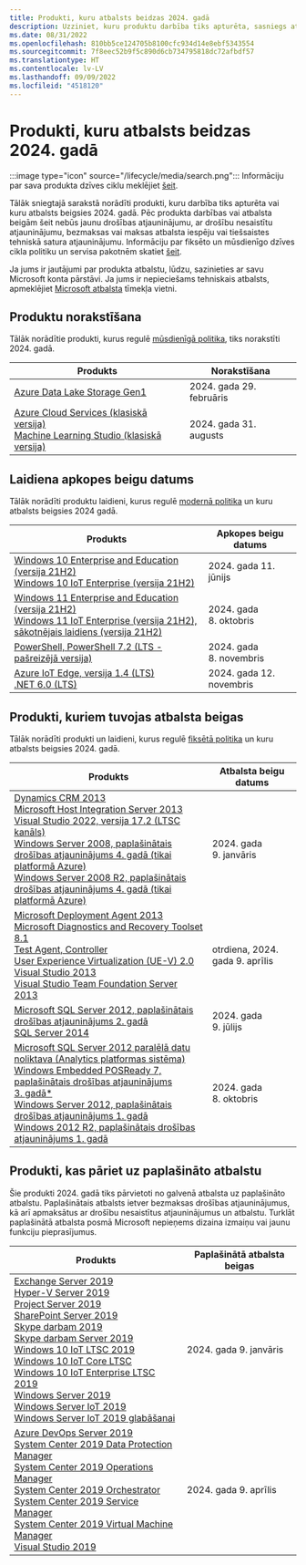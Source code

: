 ```yaml
---
title: Produkti, kuru atbalsts beidzas 2024. gadā
description: Uzziniet, kuru produktu darbība tiks apturēta, sasniegs atbalsta beigas vai pāries no galvenā atbalsta uz paplašināto atbalstu 2024. gadā.
ms.date: 08/31/2022
ms.openlocfilehash: 810bb5ce124705b8100cfc934d14e8ebf5343554
ms.sourcegitcommit: 7f8eec52b9f5c890d6cb734795818dc72afbdf57
ms.translationtype: HT
ms.contentlocale: lv-LV
ms.lasthandoff: 09/09/2022
ms.locfileid: "4518120"
---
```

# <a name="products-ending-support-in-2024"></a>Produkti, kuru atbalsts beidzas 2024. gadā

:::image type="icon" source="/lifecycle/media/search.png":::
Informāciju par sava produkta dzīves ciklu meklējiet [šeit](/lifecycle/products/).

Tālāk sniegtajā sarakstā norādīti produkti, kuru darbība tiks apturēta vai kuru atbalsts beigsies 2024. gadā. Pēc produkta darbības vai atbalsta beigām šeit nebūs jaunu drošības atjauninājumu, ar drošību nesaistītu atjauninājumu, bezmaksas vai maksas atbalsta iespēju vai tiešsaistes tehniskā satura atjauninājumu. Informāciju par fiksēto un mūsdienīgo dzīves cikla politiku un servisa pakotnēm skatiet [šeit](/lifecycle/overview/product-end-of-support-overview).

Ja jums ir jautājumi par produkta atbalstu, lūdzu, sazinieties ar savu Microsoft konta pārstāvi. Ja jums ir nepieciešams tehniskais atbalsts, apmeklējiet [Microsoft atbalsta](https://support.microsoft.com/contactus/?ws=support) tīmekļa vietni.

## <a name="product-retirements"></a>Produktu norakstīšana

Tālāk norādītie produkti, kurus regulē [mūsdienīgā politika](/lifecycle/policies/modern), tiks norakstīti 2024. gadā.

| Produkts | Norakstīšana |
| --- | --- |
| [Azure Data Lake Storage Gen1](/lifecycle/products/azure-data-lake-storage-gen1?branch=live)<br> | 2024. gada 29. februāris |
| [Azure Cloud Services (klasiskā versija)](/lifecycle/products/azure-cloud-services-classic?branch=live)<br>[Machine Learning Studio (klasiskā versija)](/lifecycle/products/machine-learning-studio-classic?branch=live)<br> | 2024. gada 31. augusts |


## <a name="release-end-of-servicing"></a>Laidiena apkopes beigu datums

Tālāk norādīti produktu laidieni, kurus regulē [modernā politika](/lifecycle/policies/modern) un kuru atbalsts beigsies 2024 gadā.

| Produkts | Apkopes beigu datums |
| --- | --- |
| [Windows 10 Enterprise and Education (versija 21H2)](/lifecycle/products/windows-10-enterprise-and-education?branch=live)<br>[Windows 10 IoT Enterprise (versija 21H2)](/lifecycle/products/windows-10-iot-enterprise?branch=live)<br> | 2024. gada 11. jūnijs |
| [Windows 11 Enterprise and Education (versija 21H2)](/lifecycle/products/windows-11-enterprise-and-education-version-21h2?branch=live)<br>[Windows 11 IoT Enterprise (versija 21H2), sākotnējais laidiens (versija 21H2)](/lifecycle/products/windows-11-iot-enterprise-version-21h2?branch=live)<br> | 2024. gada 8. oktobris |
| [PowerShell, PowerShell 7.2 (LTS - pašreizējā versija)](/lifecycle/products/powershell?branch=live)<br> | 2024. gada 8. novembris |
| [Azure IoT Edge, versija 1.4 (LTS)](/lifecycle/products/azure-iot-edge?branch=live)<br>[.NET 6.0 (LTS)](/lifecycle/products/microsoft-net-and-net-core?branch=live)<br> | 2024. gada 12. novembris |


## <a name="products-reaching-end-of-support"></a>Produkti, kuriem tuvojas atbalsta beigas

Tālāk norādīti produkti un laidieni, kurus regulē [fiksētā politika](/lifecycle/policies/fixed) un kuru atbalsts beigsies 2024. gadā.

| Produkts | Atbalsta beigu datums |
| --- | --- |
| [Dynamics CRM 2013](/lifecycle/products/dynamics-crm-2013?branch=live)<br>[Microsoft Host Integration Server 2013](/lifecycle/products/microsoft-host-integration-server-2013?branch=live)<br>[Visual Studio 2022, versija 17.2 (LTSC kanāls)](/lifecycle/products/visual-studio-2022?branch=live)<br>[Windows Server 2008, paplašinātais drošības atjauninājums 4. gadā (tikai platformā Azure)](/lifecycle/products/windows-server-2008?branch=live)<br>[Windows Server 2008 R2, paplašinātais drošības atjauninājums 4. gadā (tikai platformā Azure)](/lifecycle/products/windows-server-2008-r2?branch=live)<br> | 2024. gada 9. janvāris |
| [Microsoft Deployment Agent 2013](/lifecycle/products/microsoft-deployment-agent-2013?branch=live)<br>[Microsoft Diagnostics and Recovery Toolset 8.1](/lifecycle/products/microsoft-diagnostics-and-recovery-toolset-81?branch=live)<br>[Test Agent, Controller](/lifecycle/products/test-agent-controller?branch=live)<br>[User Experience Virtualization (UE-V) 2.0](/lifecycle/products/user-experience-virtualization-uev-20?branch=live)<br>[Visual Studio 2013](/lifecycle/products/visual-studio-2013?branch=live)<br>[Visual Studio Team Foundation Server 2013](/lifecycle/products/visual-studio-team-foundation-server-2013?branch=live)<br> | otrdiena, 2024. gada 9. aprīlis |
| [Microsoft SQL Server 2012, paplašinātais drošības atjauninājums 2. gadā](/lifecycle/products/microsoft-sql-server-2012?branch=live)<br>[SQL Server 2014](/lifecycle/products/sql-server-2014?branch=live)<br> | 2024. gada 9. jūlijs |
| [Microsoft SQL Server 2012 paralēlā datu noliktava (Analytics platformas sistēma)](/lifecycle/products/microsoft-sql-server-2012-parallel-data-warehouse-analytics-platform-system?branch=live)<br>[Windows Embedded POSReady 7, paplašinātais drošības atjauninājums 3. gadā*](/lifecycle/products/windows-embedded-posready-7?branch=live)<br>[Windows Server 2012, paplašinātais drošības atjauninājums 1. gadā](/lifecycle/products/windows-server-2012?branch=live)<br>[Windows 2012 R2, paplašinātais drošības atjauninājums 1. gadā](/lifecycle/products/windows-server-2012-r2?branch=live)<br> | 2024. gada 8. oktobris |


## <a name="products-moving-to-extended-support"></a>Produkti, kas pāriet uz paplašināto atbalstu

Šie produkti 2024. gadā tiks pārvietoti no galvenā atbalsta uz paplašināto atbalstu. Paplašinātais atbalsts ietver bezmaksas drošības atjauninājumus, kā arī apmaksātus ar drošību nesaistītus atjauninājumus un atbalstu. Turklāt paplašinātā atbalsta posmā Microsoft nepieņems dizaina izmaiņu vai jaunu funkciju pieprasījumus.

| Produkts | Paplašinātā atbalsta beigas |
| --- | --- |
| [Exchange Server 2019](/lifecycle/products/exchange-server-2019?branch=live)<br>[Hyper-V Server 2019](/lifecycle/products/hyperv-server-2019?branch=live)<br>[Project Server 2019](/lifecycle/products/project-server-2019?branch=live)<br>[SharePoint Server 2019](/lifecycle/products/sharepoint-server-2019?branch=live)<br>[Skype darbam 2019](/lifecycle/products/skype-for-business-2019?branch=live)<br>[Skype darbam Server 2019](/lifecycle/products/skype-for-business-server-2019?branch=live)<br>[Windows 10 IoT LTSC 2019](/lifecycle/products/windows-10-enterprise-ltsc-2019?branch=live)<br>[Windows 10 IoT Core LTSC](/lifecycle/products/windows-10-iot-core-ltsc?branch=live)<br>[Windows 10 IoT Enterprise LTSC 2019](/lifecycle/products/windows-10-iot-enterprise-ltsc-2019?branch=live)<br>[Windows Server 2019](/lifecycle/products/windows-server-2019?branch=live)<br>[Windows Server IoT 2019](/lifecycle/products/windows-server-iot-2019?branch=live)<br>[Windows Server IoT 2019 glabāšanai](/lifecycle/products/windows-server-iot-2019-for-storage?branch=live)<br> | 2024. gada 9. janvāris |
| [Azure DevOps Server 2019](/lifecycle/products/azure-devops-server-2019?branch=live)<br>[System Center 2019 Data Protection Manager](/lifecycle/products/system-center-2019-data-protection-manager?branch=live)<br>[System Center 2019 Operations Manager](/lifecycle/products/system-center-2019-operations-manager?branch=live)<br>[System Center 2019 Orchestrator](/lifecycle/products/system-center-2019-orchestrator?branch=live)<br>[System Center 2019 Service Manager](/lifecycle/products/system-center-2019-service-manager?branch=live)<br>[System Center 2019 Virtual Machine Manager](/lifecycle/products/system-center-2019-virtual-machine-manager?branch=live)<br>[Visual Studio 2019](/lifecycle/products/visual-studio-2019?branch=live)<br> | 2024. gada 9. aprīlis |

